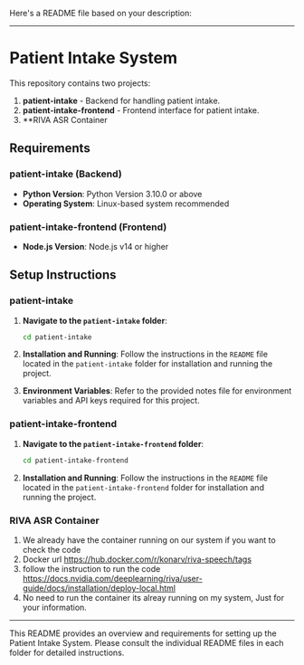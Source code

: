 Here's a README file based on your description:

---

# Patient Intake System

This repository contains two projects:

1. **patient-intake** - Backend for handling patient intake.
2. **patient-intake-frontend** - Frontend interface for patient intake.
3. **RIVA ASR Container

## Requirements

### patient-intake (Backend)
- **Python Version**: Python Version 3.10.0 or above
- **Operating System**: Linux-based system recommended

### patient-intake-frontend (Frontend)
- **Node.js Version**: Node.js v14 or higher 

## Setup Instructions

### patient-intake
1. **Navigate to the `patient-intake` folder**:  
   ```bash
   cd patient-intake
   ```
2. **Installation and Running**: Follow the instructions in the `README` file located in the `patient-intake` folder for installation and running the project.

3. **Environment Variables**: Refer to the provided notes file for environment variables and API keys required for this project.

### patient-intake-frontend
1. **Navigate to the `patient-intake-frontend` folder**:  
   ```bash
   cd patient-intake-frontend
   ```
2. **Installation and Running**: Follow the instructions in the `README` file located in the `patient-intake-frontend` folder for installation and running the project.

### RIVA ASR Container 
1.  We already have the container running on our system if you want to check the code
2.  Docker url https://hub.docker.com/r/konarv/riva-speech/tags 
3.  follow the instruction to run the code https://docs.nvidia.com/deeplearning/riva/user-guide/docs/installation/deploy-local.html
4.  No need to run the container its alreay running on my system, Just for your information.



---

This README provides an overview and requirements for setting up the Patient Intake System. Please consult the individual README files in each folder for detailed instructions.